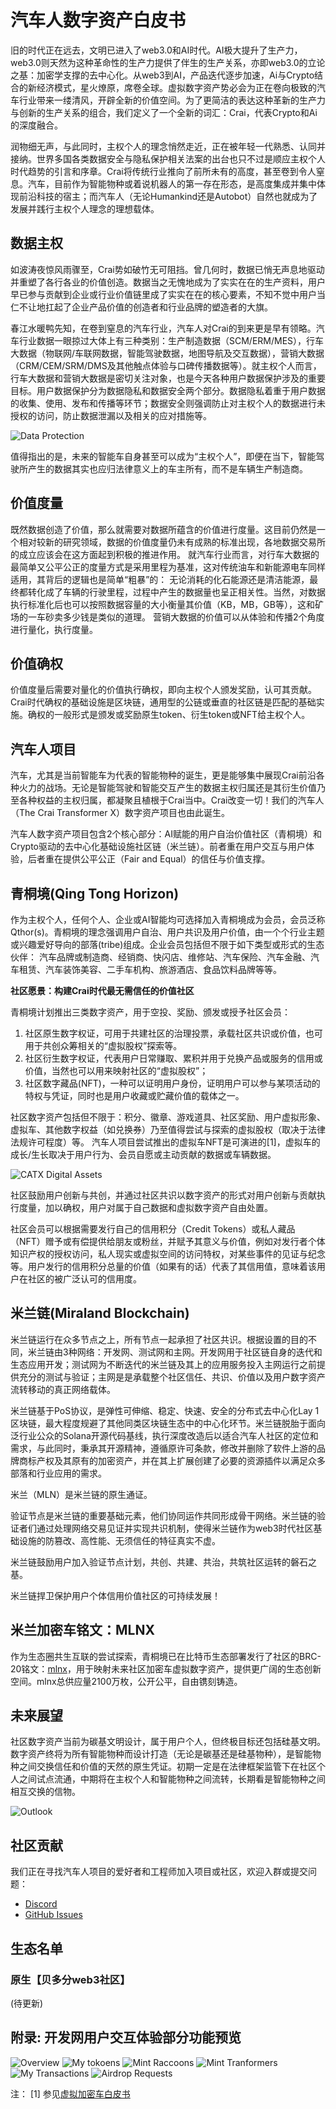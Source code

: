 
# 汽车人数字资产白皮书

旧的时代正在远去，文明已进入了web3.0和AI时代。AI极大提升了生产力，web3.0则天然为这种革命性的生产力提供了伴生的生产关系，亦即web3.0的立论之基：加密学支撑的去中心化。从web3到AI，产品迭代逐步加速，Ai与Crypto结合的新经济模式，星火燎原，席卷全球。虚拟数字资产势必会为正在卷向极致的汽车行业带来一缕清风，开辟全新的价值空间。为了更简洁的表达这种革新的生产力与创新的生产关系的组合，我们定义了一个全新的词汇：Crai，代表Crypto和Ai的深度融合。

润物细无声，与此同时，主权个人的理念悄然走近，正在被年轻一代熟悉、认同并接纳。世界多国各类数据安全与隐私保护相关法案的出台也只不过是顺应主权个人时代趋势的引言和序章。Crai将传统行业推向了前所未有的高度，甚至卷到令人窒息。汽车，目前作为智能物种或着说机器人的第一存在形态，是高度集成并集中体现前沿科技的宿主；而汽车人（无论Humankind还是Autobot）自然也就成为了发展并践行主权个人理念的理想载体。

## 数据主权

如波涛夜惊风雨骤至，Crai势如破竹无可阻挡。曾几何时，数据已悄无声息地驱动并重塑了各行各业的价值创造。数据当之无愧地成为了实实在在的生产资料，用户早已参与贡献到企业或行业价值链里成了实实在在的核心要素，不知不觉中用户当仁不让地扛起了企业产品价值的创造者和行业品牌的塑造者的大旗。

春江水暖鸭先知，在卷到窒息的汽车行业，汽车人对Crai的到来更是早有领略。汽车行业数据一眼掠过大体上有三种类别：生产制造数据（SCM/ERM/MES），行车大数据（物联网/车联网数据，智能驾驶数据，地图导航及交互数据），营销大数据（CRM/CEM/SRM/DMS及其他触点体验与口碑传播数据等）。就主权个人而言，行车大数据和营销大数据是密切关注对象，也是今天各种用户数据保护涉及的重要目标。用户数据保护分为数据隐私和数据安全两个部分。数据隐私着重于用户数据的收集、使用、发布和传播等环节；数据安全则强调防止对主权个人的数据进行未授权的访问，防止数据泄漏以及相关的应对措施等。

![Data Protection](/assets/images/data-protection-zh.jpg "Data Protection")

值得指出的是，未来的智能车自身甚至可以成为“主权个人”，即便在当下，智能驾驶所产生的数据其实也应归法律意义上的车主所有，而不是车辆生产制造商。

## 价值度量
既然数据创造了价值，那么就需要对数据所蕴含的价值进行度量。这目前仍然是一个相对较新的研究领域，数据的价值度量仍未有成熟的标准出现，各地数据交易所的成立应该会在这方面起到积极的推进作用。
就汽车行业而言，对行车大数据的最简单又公平公正的度量方式是采用里程为基准，这对传统油车和新能源电车同样适用，其背后的逻辑也是简单“粗暴”的： 无论消耗的化石能源还是清洁能源，最终都转化成了车辆的行驶里程，过程中产生的数据量也呈正相关性。当然，对数据执行标准化后也可以按照数据容量的大小衡量其价值（KB，MB，GB等），这和矿场的一车砂卖多少钱是类似的道理。
营销大数据的价值可以从体验和传播2个角度进行量化，执行度量。

## 价值确权

价值度量后需要对量化的价值执行确权，即向主权个人颁发奖励，认可其贡献。Crai时代确权的基础设施是区块链，通用型的公链或垂直的社区链是匹配的基础实施。确权的一般形式是颁发或奖励原生token、衍生token或NFT给主权个人。

## 汽车人项目

汽车，尤其是当前智能车为代表的智能物种的诞生，更是能够集中展现Crai前沿各种火力的战场。无论是智能驾驶和智能交互产生的数据主权归属还是其衍生价值乃至各种权益的主权归属，都凝聚且植根于Crai当中。Crai改变一切！我们的汽车人（The Crai Transformer X）数字资产项目也由此诞生。

汽车人数字资产项目包含2个核心部分：AI赋能的用户自治价值社区（青桐境）和Crypto驱动的去中心化基础设施社区链（米兰链）。前者重在用户交互与用户体验，后者重在提供公平公正（Fair and Equal）的信任与价值支撑。

## 青桐境(Qing Tong Horizon)

作为主权个人，任何个人、企业或AI智能均可选择加入青桐境成为会员，会员泛称Qthor(s)。青桐境的理念强调用户自治、用户共识及用户价值，由一个个行业主题或兴趣爱好导向的部落(tribe)组成。企业会员包括但不限于如下类型或形式的生态伙伴： 汽车品牌或制造商、经销商、快闪店、维修站、汽车保险、汽车金融、汽车租赁、汽车装饰美容、二手车机构、旅游酒店、食品饮料品牌等等。

**社区愿景：构建Crai时代最无需信任的价值社区**

青桐境计划推出三类数字资产，用于空投、奖励、颁发或授予社区会员：
1. 社区原生数字权证，可用于共建社区的治理投票，承载社区共识或价值，也可用于共创众筹相关的“虚拟股权”探索等。 
2. 社区衍生数字权证，代表用户日常赚取、累积并用于兑换产品或服务的信用或价值，当然也可以用来映射社区的“虚拟股权”；
3. 社区数字藏品(NFT)，一种可以证明用户身份，证明用户可以参与某项活动的特权与凭证，同时也是用户收藏或贮藏价值的载体之一。

社区数字资产包括但不限于：积分、徽章、游戏道具、社区奖励、用户虚拟形象、虚拟车、其他数字权益（如兑换券）乃至值得尝试与探索的虚拟股权（取决于法律法规许可程度）等。
汽车人项目尝试推出的虚拟车NFT是可演进的[1]，虚拟车的成长/生长取决于用户行为、会员自愿或主动贡献的数据或车辆数据。

![CATX Digital Assets](/assets/images/digital-assets-zh.jpg "CATX Digital Assets")

社区鼓励用户创新与共创，并通过社区共识以数字资产的形式对用户创新与贡献执行度量，加以确权，用户对属于自己数据和虚拟数字资产自由处置。

社区会员可以根据需要发行自己的信用积分（Credit Tokens）或私人藏品（NFT）赠予或有偿提供给朋友或粉丝，并赋予其意义与价值，例如对发行者个体知识产权的授权访问，私人现实或虚拟空间的访问特权，对某些事件的见证与纪念等。用户发行的信用积分总量的价值（如果有的话）代表了其信用值，意味着该用户在社区的被广泛认可的信用度。

## 米兰链(Miraland Blockchain)

米兰链运行在众多节点之上，所有节点一起承担了社区共识。根据设置的目的不同，米兰链由3种网络：开发网、测试网和主网。开发网用于社区链自身的迭代和生态应用开发；测试网为不断迭代的米兰链及其上的应用服务投入主网运行之前提供充分的测试与验证；主网是是承载整个社区信任、共识、价值以及用户数字资产流转移动的真正网络载体。

米兰链基于PoS协议，是弹性可伸缩、稳定、快速、安全的分布式去中心化Lay 1区块链，最大程度规避了其他同类区块链生态中的中心化环节。米兰链脱胎于面向泛行业公众的Solana开源代码基线，执行深度改造后以适合汽车人社区的定位和需求，与此同时，秉承其开源精神，遵循原许可条款，修改并删除了软件上游的品牌商标产权及其原有的加密资产，并在其上扩展创建了必要的资源插件以满足众多部落和行业应用的需求。

米兰（MLN）是米兰链的原生通证。

验证节点是米兰链的重要基础元素，他们协同运作共同形成骨干网络。米兰链的验证者们通过处理网络交易见证并实现共识机制，使得米兰链作为web3时代社区基础设施的防篡改、高性能、无须信任的特征真实不虚。

米兰链鼓励用户加入验证节点计划，共创、共建、共治，共筑社区运转的磐石之基。

米兰链捍卫保护用户个体信用价值社区的可持续发展！

## 米兰加密车铭文：MLNX
作为生态圈共生互联的尝试探索，青桐境已在比特币生态部署发行了社区的BRC-20铭文：[mlnx](https://unisat.io/brc20/mlnx)，用于映射未来社区加密车虚拟数字资产，提供更广阔的生态创新空间。mlnx总供应量2100万枚，公开公平，自由镌刻铸造。

## 未来展望

社区数字资产当前为碳基文明设计，属于用户个人，但终极目标还包括硅基文明。数字资产终将为所有智能物种而设计打造（无论是碳基还是硅基物种），是智能物种之间交换信任和价值的天然的原生凭证。初期一定是在法律框架监管下在社区个人之间试点流通，中期将在主权个人和智能物种之间流转，长期看是智能物种之间相互交换的信物。

![Outlook](/assets/images/outlook-zh.jpg "Outlook")

## 社区贡献

我们正在寻找汽车人项目的爱好者和工程师加入项目或社区，欢迎入群或提交问题：

- [Discord](https://discord.gg/jJUGKcKNz5)
- [GitHub Issues](https://github.com/miraland-labs/crai-transformer-x-whitepaper/issues)

## 生态名单
### 原生【贝多分web3社区】

(待更新)

## 附录: 开发网用户交互体验部分功能预览

![Overview](/assets/images/qth-tokens.png "Overview")
![My tokoens](/assets/images/my-tokens.jpg "My Tokens")
![Mint Raccoons](/assets/images/coon-mint.jpg "Mint Raccoons")
![Mint Tranformers](/assets/images/catx-mint.jpg "Mint Transformers")
![My Transactions](/assets/images/my-tx.jpg "My Transactions")
![Airdrop Requests](/assets/images/airdrop.jpg "Request Airdrop")

注：
[1] 参见[虚拟加密车白皮书](https://github.com/miraland-labs/crypto-car-whitepaper/blob/main/WHITEPAPER.md)